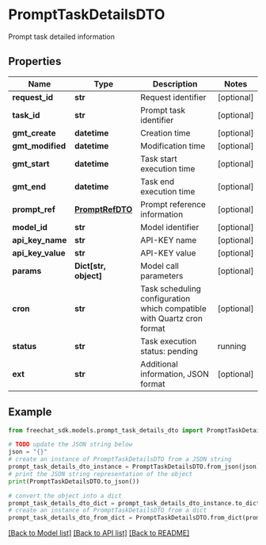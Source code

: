 # PromptTaskDetailsDTO

Prompt task detailed information

## Properties

Name | Type | Description | Notes
------------ | ------------- | ------------- | -------------
**request_id** | **str** | Request identifier | [optional] 
**task_id** | **str** | Prompt task identifier | [optional] 
**gmt_create** | **datetime** | Creation time | [optional] 
**gmt_modified** | **datetime** | Modification time | [optional] 
**gmt_start** | **datetime** | Task start execution time | [optional] 
**gmt_end** | **datetime** | Task end execution time | [optional] 
**prompt_ref** | [**PromptRefDTO**](PromptRefDTO.md) | Prompt reference information | [optional] 
**model_id** | **str** | Model identifier | [optional] 
**api_key_name** | **str** | API-KEY name | [optional] 
**api_key_value** | **str** | API-KEY value | [optional] 
**params** | **Dict[str, object]** | Model call parameters | [optional] 
**cron** | **str** | Task scheduling configuration which compatible with Quartz cron format | [optional] 
**status** | **str** | Task execution status: pending | running | succeeded | failed | canceled | [optional] 
**ext** | **str** | Additional information, JSON format | [optional] 

## Example

```python
from freechat_sdk.models.prompt_task_details_dto import PromptTaskDetailsDTO

# TODO update the JSON string below
json = "{}"
# create an instance of PromptTaskDetailsDTO from a JSON string
prompt_task_details_dto_instance = PromptTaskDetailsDTO.from_json(json)
# print the JSON string representation of the object
print(PromptTaskDetailsDTO.to_json())

# convert the object into a dict
prompt_task_details_dto_dict = prompt_task_details_dto_instance.to_dict()
# create an instance of PromptTaskDetailsDTO from a dict
prompt_task_details_dto_from_dict = PromptTaskDetailsDTO.from_dict(prompt_task_details_dto_dict)
```
[[Back to Model list]](../README.md#documentation-for-models) [[Back to API list]](../README.md#documentation-for-api-endpoints) [[Back to README]](../README.md)



